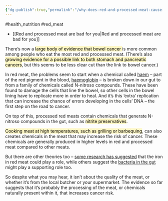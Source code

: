 ```yaml
---
{"dg-publish":true,"permalink":"/why-does-red-and-processed-meat-cause-cancer-q/","tags":["#health_nutrition","#red_meat"],"created":"2025-10-23T17:42:47.467+01:00","updated":"2025-10-23T18:06:08.717+01:00"}
---
```


#health_nutrition #red_meat

- [[Red and processed meat are bad for you\|Red and processed meat are bad for you]]

There’s now a <mark style="background: #FFF3A3A6;">large body of evidence that bowel cancer </mark>is more common among people who eat the most red and processed meat. (There’s also <mark style="background: #FFF3A3A6;">growing evidence for a possible link to both stomach and pancreatic cancers</mark>, but this seems to be less clear cut than the link to bowel cancer.)

In red meat, the problems seem to start when a chemical called [haem](https://en.wikipedia.org/wiki/Heme) – part of the red pigment in the blood, [haemoglobin](https://en.wikipedia.org/wiki/Hemoglobin) – is broken down in our gut to from a family of chemicals called N-nitroso compounds. These have been found to damage the cells that line the bowel, so other cells in the bowel lining have to replicate more in order to heal. And it’s this ‘extra’ replication that can increase the chance of errors developing in the cells’ DNA – the first step on the road to cancer.

On top of this, processed red meats contain chemicals that generate N-nitroso compounds in the gut, such as <mark style="background: #FFF3A3A6;">nitrite preservatives</mark>.

<mark style="background: #FFF3A3A6;">Cooking meat at high temperatures, such as grilling or barbequing</mark>, can also creates chemicals in the meat that may increase the risk of cancer. These chemicals are generally produced in higher levels in red and processed meat compared to other meats.

But there are other theories too – [some research has suggested](https://www.awin1.com/awclick.php?mid=2584&id=201309&p=http://www.cancerresearchuk.org/about-us/cancer-news/press-release/2012-08-09-scientists-discover-how-iron-levels-and-a-faulty-gene-cause-bowel-cancer) that the iron in red meat could play a role, while others suggest the [bacteria in the gut](http://phys.org/news/2015-08-red-meat-cancer-causing-mechanism-colon.html) might play a supporting role too.

So despite what you may hear, it isn’t about the quality of the meat, or whether it’s from the local butcher or your supermarket. The evidence so far suggests that it’s probably the processing of the meat, or chemicals naturally present within it, that increases cancer risk.
